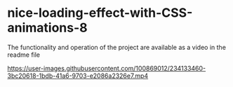 # nice-loading-effect-with-CSS-animations-8
The functionality and operation of the project are available as a video in the readme file


https://user-images.githubusercontent.com/100869012/234133460-3bc20618-1bdb-41a6-9703-e2086a2326e7.mp4

